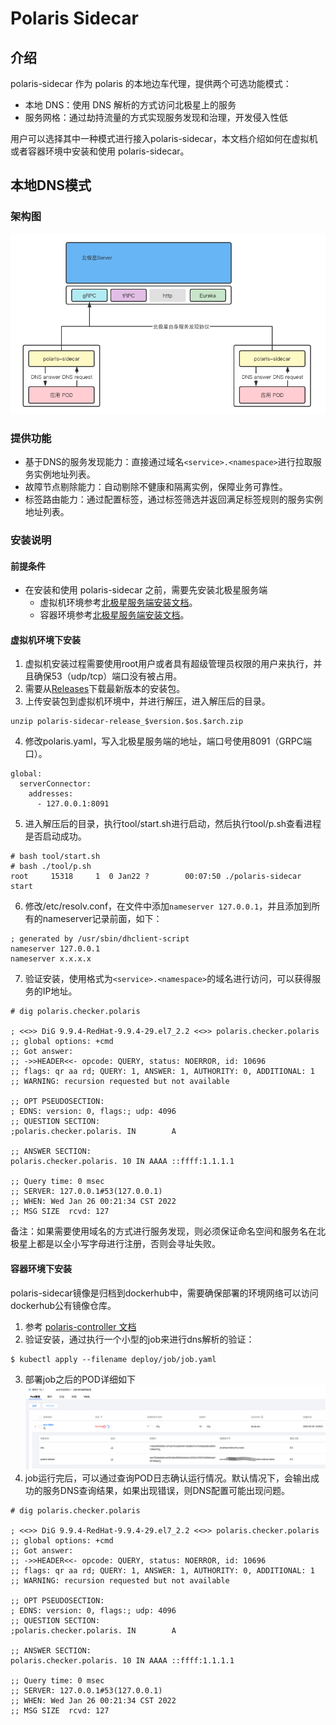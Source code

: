 # Polaris Sidecar

## 介绍

polaris-sidecar 作为 polaris 的本地边车代理，提供两个可选功能模式：

- 本地 DNS：使用 DNS 解析的方式访问北极星上的服务
- 服务网格：通过劫持流量的方式实现服务发现和治理，开发侵入性低

用户可以选择其中一种模式进行接入polaris-sidecar，本文档介绍如何在虚拟机或者容器环境中安装和使用 polaris-sidecar。

## 本地DNS模式

### 架构图

![架构图](./image/polaris_architecture.png)

### 提供功能

- 基于DNS的服务发现能力：直接通过域名```<service>.<namespace>```进行拉取服务实例地址列表。
- 故障节点剔除能力：自动剔除不健康和隔离实例，保障业务可靠性。
- 标签路由能力：通过配置标签，通过标签筛选并返回满足标签规则的服务实例地址列表。

### 安装说明

#### 前提条件

- 在安装和使用 polaris-sidecar 之前，需要先安装北极星服务端
  - 虚拟机环境参考[北极星服务端安装文档](https://polarismesh.cn/zh/doc/快速入门/安装服务端/安装单机版.html#单机版安装)。
  - 容器环境参考[北极星服务端安装文档](https://polarismesh.cn/zh/doc/%E5%BF%AB%E9%80%9F%E5%85%A5%E9%97%A8/%E5%AE%89%E8%A3%85%E6%9C%8D%E5%8A%A1%E7%AB%AF/%E5%AE%89%E8%A3%85%E5%8D%95%E6%9C%BA%E7%89%88.html#%E5%AE%B9%E5%99%A8%E5%8C%96)。

#### 虚拟机环境下安装

1. 虚拟机安装过程需要使用root用户或者具有超级管理员权限的用户来执行，并且确保53（udp/tcp）端口没有被占用。
2. 需要从[Releases](https://github.com/polarismesh/polaris-sidecar/releases)下载最新版本的安装包。
3. 上传安装包到虚拟机环境中，并进行解压，进入解压后的目录。

```
unzip polaris-sidecar-release_$version.$os.$arch.zip
```

4. 修改polaris.yaml，写入北极星服务端的地址，端口号使用8091（GRPC端口）。

```
global:
  serverConnector:
    addresses:
      - 127.0.0.1:8091
```

5. 进入解压后的目录，执行tool/start.sh进行启动，然后执行tool/p.sh查看进程是否启动成功。

```
# bash tool/start.sh
# bash ./tool/p.sh
root     15318     1  0 Jan22 ?        00:07:50 ./polaris-sidecar start
```

6. 修改/etc/resolv.conf，在文件中添加```nameserver 127.0.0.1```，并且添加到所有的nameserver记录前面，如下：

```
; generated by /usr/sbin/dhclient-script
nameserver 127.0.0.1
nameserver x.x.x.x
```

7. 验证安装，使用格式为```<service>.<namespace>```的域名进行访问，可以获得服务的IP地址。

```
# dig polaris.checker.polaris

; <<>> DiG 9.9.4-RedHat-9.9.4-29.el7_2.2 <<>> polaris.checker.polaris
;; global options: +cmd
;; Got answer:
;; ->>HEADER<<- opcode: QUERY, status: NOERROR, id: 10696
;; flags: qr aa rd; QUERY: 1, ANSWER: 1, AUTHORITY: 0, ADDITIONAL: 1
;; WARNING: recursion requested but not available

;; OPT PSEUDOSECTION:
; EDNS: version: 0, flags:; udp: 4096
;; QUESTION SECTION:
;polaris.checker.polaris. IN        A

;; ANSWER SECTION:
polaris.checker.polaris. 10 IN AAAA ::ffff:1.1.1.1

;; Query time: 0 msec
;; SERVER: 127.0.0.1#53(127.0.0.1)
;; WHEN: Wed Jan 26 00:21:34 CST 2022
;; MSG SIZE  rcvd: 127
```

备注：如果需要使用域名的方式进行服务发现，则必须保证命名空间和服务名在北极星上都是以全小写字母进行注册，否则会寻址失败。

#### 容器环境下安装

polaris-sidecar镜像是归档到dockerhub中，需要确保部署的环境网络可以访问dockerhub公有镜像仓库。

1. 参考 [polaris-controller 文档](https://github.com/polarismesh/polaris-controller/blob/main/README.md) 
2. 验证安装，通过执行一个小型的job来进行dns解析的验证：

```shell
$ kubectl apply --filename deploy/job/job.yaml
```
3. 部署job之后的POD详细如下
   ![deploy_job](./image/deploy_job.png)
4. job运行完后，可以通过查询POD日志确认运行情况。默认情况下，会输出成功的服务DNS查询结果，如果出现错误，则DNS配置可能出现问题。

```
# dig polaris.checker.polaris

; <<>> DiG 9.9.4-RedHat-9.9.4-29.el7_2.2 <<>> polaris.checker.polaris
;; global options: +cmd
;; Got answer:
;; ->>HEADER<<- opcode: QUERY, status: NOERROR, id: 10696
;; flags: qr aa rd; QUERY: 1, ANSWER: 1, AUTHORITY: 0, ADDITIONAL: 1
;; WARNING: recursion requested but not available

;; OPT PSEUDOSECTION:
; EDNS: version: 0, flags:; udp: 4096
;; QUESTION SECTION:
;polaris.checker.polaris. IN        A

;; ANSWER SECTION:
polaris.checker.polaris. 10 IN AAAA ::ffff:1.1.1.1

;; Query time: 0 msec
;; SERVER: 127.0.0.1#53(127.0.0.1)
;; WHEN: Wed Jan 26 00:21:34 CST 2022
;; MSG SIZE  rcvd: 127
```

